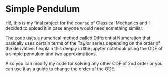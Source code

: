 # Simple Pendulum
Hi!, this is my final project for the course of Classical Mechanics and I decided to upload it in case anyone would need something similar.

The code uses a numerical method called Differential Numeration that basically uses certain terms of the Taylor series depending on the order of the derivative.
I explain this deeply in the jupyter notebook using the ODE of a simple pendulum and two approximations. 

Also you can modify my code for solving any other ODE of 2nd order or you can use it as a guide to change the order of the ODE.
